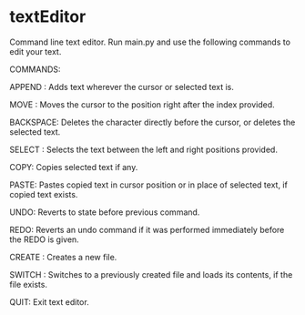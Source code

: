 # textEditor
Command line text editor. Run main.py and use the following commands to edit your text.

COMMANDS:

APPEND <text>: Adds text wherever the cursor or selected text is.
  
MOVE <cursor position>: Moves the cursor to the position right after the index provided.
  
BACKSPACE: Deletes the character directly before the cursor, or deletes the selected text.
  
SELECT <left> <right>: Selects the text between the left and right positions provided.
  
COPY: Copies selected text if any.
  
PASTE: Pastes copied text in cursor position or in place of selected text, if copied text exists.
  
UNDO: Reverts to state before previous command.
  
REDO: Reverts an undo command if it was performed immediately before the REDO is given.
  
CREATE <file name>: Creates a new file.
  
SWITCH <file name>: Switches to a previously created file and loads its contents, if the file exists.
  
QUIT: Exit text editor.
